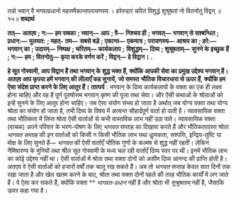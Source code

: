  

तन्नो भवान् वै भगवत्प्रधानो महत्तमैकान्तपरायणस्य । हरेरुदारं चरितं विशुद्धं शुश्रूषतां नो वितनोतु विद्वन् ॥ १५॥ **शब्दार्थ** 

**तत्—** **अतएव** **; न:—** **हम सबका** **; भवान्—** **आप** **; वै—** **निश्चय ही** **; भगवत्—** **भगवान् से सश्बन्धित** **; प्रधान:—** **मुलयत:** **; महत्-** **तम—** **सबसे बड़े** **; एकान्त—** **एकमात्र** **; परायणस्य—** **आश्रय का** **; हरे:—** **भगवान् का** **; उदारम्—** **निष्पक्ष** **; चरितम्—** **कार्यकलाप** **;** **विशुद्धम्—** **दिव्य** **; शुश्रूषताम्—** **सुनने के इच्छुक हैं** **; न:—** **हम** **; वितनोतु—** **कृपा करके वर्णन करें** **; विद्वन्—** **हे विद्वान।** **.** 

**हे सूत गोस्वामी, आप विद्वान हैं तथा भगवान् के शुद्ध भक्त हैं, क्योंकि आपकी सेवा का** **प्रमुख उद्देश्य भगवान् हैं। अतएव आप कृपया हमें भगवान् की लीलाएँ कह सुनायें, जो समस्त** **भौतिक विचारधारा से ऊपर हैं, क्योंकि हम ऐसा संदेश प्राप्त करने के लिए आतुर हैं।** **तात्पर्य** : भगवान् के दिव्य कार्यकलापों के वक्ता का एक ही लक्ष्य होना चाहिए और वह है पूर्ण पुरुषोत्तम भगवान् कृष्ण की पूजा तथा सेवा। और ऐसी कथाओं के श्रोताओं को इन्हें सुनने के लिए आतुर होना चाहिए। जब ऐसा संयोग संभव हो जाता है अर्थात् जब योग्य वक्ता तथा योग्य श्रोता का संयोग हो जाता है, तभी दिव्य के विषय में अत्यन्त सौहार्दपूर्ण वार्ता हो पाती है। व्यावसायिक वक्ता तथा भौतिकता में लिप्त श्रोता ऐसी वार्ताओं से कभी वास्तविक लाभ नहीं उठा पाते। व्यावसायिक वक्ता (वाचक) अपने परिवार के भरण-पोषण के लिए *भागवत* सप्ताह का दिखावा करते हैं और भौतिकताग्रस्त श्रोता *भागवत सप्ताह* की इन वार्ताओं को किसी न किसी भौतिक लाभ यथा धाॢमकता, सश्पत्ति, इन्द्रिय-तुष्टि या मोक्ष के लिए सुनते हैं— *भागवत* की ऐसी वार्ताएँ भौतिक गुणों के कल्मष से शुद्ध नहीं रहतीं। लेकिन नैमिषारण्य के मुनियों तथा श्रील सूत गोस्वामी के मध्य चल रही वार्ताएँ दिव्य स्तर पर थीं। इनमें भौतिक लाभ का कोई उद्देश्य नहीं था। ऐसी वार्ताओं में श्रोता तथा वक्ता दोनों को असीम दिव्य आनन्द की प्राप्ति होती है। अतएव वे ऐसी वार्ताओं को हजारों वर्षों तक चालू रख सकते हैं। अब तो *भागवत* सप्ताह केवल सात दिनों तक रखा जाता है और खेल खतम करने के बाद, श्रोता तथा वक्ता दोनों पहले की तरह भौतिक कार्यों में लग जाते हैं। वे ऐसा कर सकते हैं, क्योंकि वक्ता ** *भागवत-प्रधान* नहीं है और श्रोता भी *शुश्रूषताम्* नहीं है, जैसाकि ऊपर कहा गया है। 